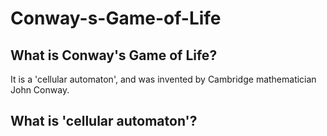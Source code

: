 # Conway-s-Game-of-Life

## What is Conway's Game of Life?
It is a 'cellular automaton', and was invented by Cambridge mathematician John Conway.

## What is 'cellular automaton'?